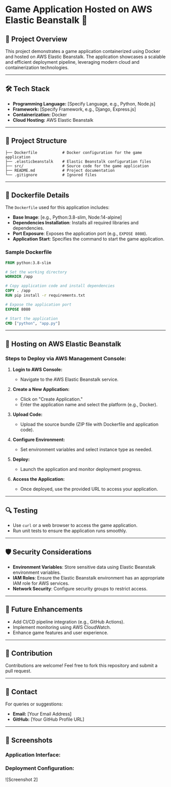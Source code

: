 # Game Application Hosted on AWS Elastic Beanstalk 🚀

## 🌟 Project Overview

This project demonstrates a game application containerized using Docker and hosted on AWS Elastic Beanstalk. The application showcases a scalable and efficient deployment pipeline, leveraging modern cloud and containerization technologies.

---

## 🛠️ Tech Stack

- **Programming Language:** [Specify Language, e.g., Python, Node.js]
- **Framework:** [Specify Framework, e.g., Django, Express.js]
- **Containerization:** Docker
- **Cloud Hosting:** AWS Elastic Beanstalk

---

## 📂 Project Structure

```plaintext
├── Dockerfile           # Docker configuration for the game application
├── .elasticbeanstalk    # Elastic Beanstalk configuration files
├── src/                 # Source code for the game application
├── README.md            # Project documentation
└── .gitignore           # Ignored files
```

---

## 🐳 Dockerfile Details

The `Dockerfile` used for this application includes:
- **Base Image**: [e.g., Python:3.8-slim, Node:14-alpine]
- **Dependencies Installation**: Installs all required libraries and dependencies.
- **Port Exposure**: Exposes the application port (e.g., `EXPOSE 8080`).
- **Application Start**: Specifies the command to start the game application.

### Sample Dockerfile
```dockerfile
FROM python:3.8-slim

# Set the working directory
WORKDIR /app

# Copy application code and install dependencies
COPY . /app
RUN pip install -r requirements.txt

# Expose the application port
EXPOSE 8080

# Start the application
CMD ["python", "app.py"]
```

---

## 🚀 Hosting on AWS Elastic Beanstalk

### Steps to Deploy via AWS Management Console:

1. **Login to AWS Console:**
   - Navigate to the AWS Elastic Beanstalk service.

2. **Create a New Application:**
   - Click on "Create Application."
   - Enter the application name and select the platform (e.g., Docker).

3. **Upload Code:**
   - Upload the source bundle (ZIP file with Dockerfile and application code).

4. **Configure Environment:**
   - Set environment variables and select instance type as needed.

5. **Deploy:**
   - Launch the application and monitor deployment progress.

6. **Access the Application:**
   - Once deployed, use the provided URL to access your application.

---

## 🔍 Testing

- Use `curl` or a web browser to access the game application.
- Run unit tests to ensure the application runs smoothly.

---

## 🛡️ Security Considerations

- **Environment Variables**: Store sensitive data using Elastic Beanstalk environment variables.
- **IAM Roles**: Ensure the Elastic Beanstalk environment has an appropriate IAM role for AWS services.
- **Network Security**: Configure security groups to restrict access.

---

## 📝 Future Enhancements

- Add CI/CD pipeline integration (e.g., GitHub Actions).
- Implement monitoring using AWS CloudWatch.
- Enhance game features and user experience.

---

## 🤝 Contribution

Contributions are welcome! Feel free to fork this repository and submit a pull request.

---

## 📧 Contact

For queries or suggestions:
- **Email:** [Your Email Address]
- **GitHub:** [Your GitHub Profile URL]

---

## 📸 Screenshots

### Application Interface:


### Deployment Configuration:
![Screenshot 2]
